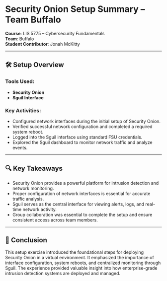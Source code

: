 # Security Onion Setup Summary – Team Buffalo

**Course**: LIS 5775 – Cybersecurity Fundamentals  
**Team**: Buffalo  
**Student Contributor**: Jonah McKitty

---

## 🛠️ Setup Overview

### Tools Used:
- **Security Onion**
- **Sguil Interface**

### Key Activities:
- Configured network interfaces during the initial setup of Security Onion.
- Verified successful network configuration and completed a required system reboot.
- Logged into the Sguil interface using standard FSU credentials.
- Explored the Sguil dashboard to monitor network traffic and analyze events.

---

## 🔍 Key Takeaways

- Security Onion provides a powerful platform for intrusion detection and network monitoring.
- Proper configuration of network interfaces is essential for accurate traffic analysis.
- Sguil serves as the central interface for viewing alerts, logs, and real-time network activity.
- Group collaboration was essential to complete the setup and ensure consistent access across team members.

---

## 🧾 Conclusion

This setup exercise introduced the foundational steps for deploying Security Onion in a virtual environment. It emphasized the importance of interface configuration, system reboots, and centralized monitoring through Sguil. The experience provided valuable insight into how enterprise-grade intrusion detection systems are deployed and managed.

